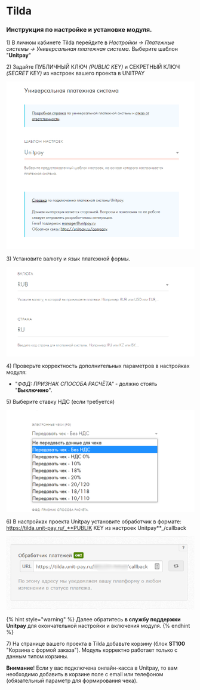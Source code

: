# Tilda

### Инструкция по настройке и установке модуля.

1\) В личном кабинете Tilda перейдите в _Настройки -&gt; Платежные системы -&gt; Универсальная платежная система._ Выберите шаблон "**Unitpay**"

2\) Задайте ПУБЛИЧНЫЙ КЛЮЧ _\(PUBLIC KEY\)_ и СЕКРЕТНЫЙ КЛЮЧ _\(SECRET KEY\)_ из настроек вашего проекта в UNITPAY

![](../../.gitbook/assets/1%20%2842%29.png)

3\) Установите валюту и язык платежной формы. 

![](../../.gitbook/assets/2%20%2827%29.png)

4\) Проверьте корректность дополнительных параметров в настройках модуля:  
- "_ФФД: ПРИЗНАК СПОСОБА РАСЧЁТА"_ - должно стоять "**Выключено**".

5\) Выберите ставку НДС \(если требуется\)

![](../../.gitbook/assets/3%20%2812%29.png)

6\) В настройках проекта Unitpay установите обработчик в формате:   
https://tilda.unit-pay.ru/_**PUBLIK KEY из настроек Unitpay**_/callback

![](../../.gitbook/assets/5%20%284%29.png)

{% hint style="warning" %}
Далее обратитесь **в службу поддержки Unitpay** для окончательной настройки и включения модуля. 
{% endhint %}

7\) На странице вашего проекта в Tilda добавьте корзину \(блок **ST100** "Корзина с формой заказа"\). Модуль корректно работает только с данным типом корзины.

**Внимание**! Если у вас подключена онлайн-касса в Unitpay, то вам необходимо добавить в корзине поле с email или телефоном \(обязательный параметр для формирования чека\).

